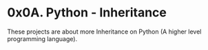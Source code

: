 # 0x0A. Python - Inheritance
These projects are about more Inheritance on Python (A higher level programming language).
